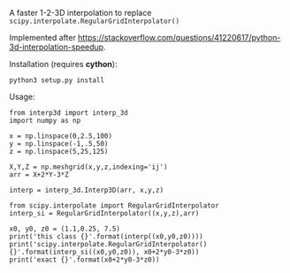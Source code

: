 A faster 1-2-3D interpolation to replace `scipy.interpolate.RegularGridInterpolator()`

Implemented after <https://stackoverflow.com/questions/41220617/python-3d-interpolation-speedup>.

Installation (requires **cython**):

```
python3 setup.py install
```

Usage:

```
from interp3d import interp_3d
import numpy as np

x = np.linspace(0,2.5,100)
y = np.linspace(-1,.5,50)
z = np.linspace(5,25,125)

X,Y,Z = np.meshgrid(x,y,z,indexing='ij')
arr = X+2*Y-3*Z

interp = interp_3d.Interp3D(arr, x,y,z)

from scipy.interpolate import RegularGridInterpolator
interp_si = RegularGridInterpolator((x,y,z),arr)

x0, y0, z0 = (1.1,0.25, 7.5)
print('this class {}'.format(interp((x0,y0,z0))))
print('scipy.interpolate.RegularGridInterpolator() {}'.format(interp_si((x0,y0,z0)), x0+2*y0-3*z0))
print('exact {}'.format(x0+2*y0-3*z0))
```

